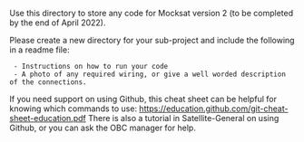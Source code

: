 Use this directory to store any code for Mocksat version 2 (to be completed by the end of April 2022).


Please create a new directory for your sub-project and include the following in a readme file:

     - Instructions on how to run your code
     - A photo of any required wiring, or give a well worded description of the connections.


If you need support on using Github, this cheat sheet can be helpful for knowing which commands to use: https://education.github.com/git-cheat-sheet-education.pdf
There is also a tutorial in Satellite-General on using Github, or you can ask the OBC manager for help.
